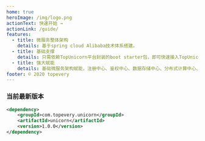```yaml
---
home: true
heroImage: /img/logo.png
actionText: 快速开始 →
actionLink: /guide/
features:
  - title: 微服务整体架构
    details: 基于spring cloud Alibaba技术体系搭建。
  - title: 基础支撑
    details: 只需依赖TopUnicorn平台封装的boot starter包，即可快速接入TopUnicorn。
  - title: 强大赋能
    details: 基础微服务架构赋能，注册中心、鉴权中心、数据存储中心、分布式计算中心、分布式调度中心、监控中心。
footer: © 2020 topevery
---
```


### 当前最新版本

```xml
<dependency>
    <groupId>com.topevery.unicorn</groupId>
    <artifactId>unicorn</artifactId>
    <version>1.0.0</version>
</dependency>
```

